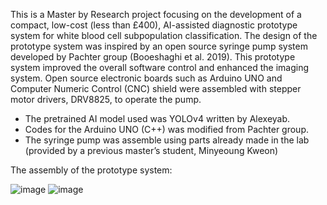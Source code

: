 This is a Master by Research project focusing on the development of a compact, low-cost (less than £400), AI-assisted diagnostic prototype system for white blood cell subpopulation classification. The design of the prototype system was inspired by an open
source syringe pump system developed by Pachter group (Booeshaghi et al. 2019). This prototype system improved the overall software control and enhanced the imaging system. Open source electronic boards such as Arduino UNO and
Computer Numeric Control (CNC) shield were assembled with stepper motor drivers, DRV8825, to operate the pump.
- The pretrained AI model used was YOLOv4 written by Alexeyab.
- Codes for the Arduino UNO (C++) was modified from Pachter group.
- The syringe pump was assemble using parts already made in the lab (provided by a previous master’s student, Minyeoung Kweon)

The assembly of the prototype system:

![image](https://github.com/ytess-lee/MScR-project---prototype-device/assets/148589442/c2082e4e-de02-4a11-b286-026fb9fa149a)
![image](https://github.com/ytess-lee/MScR-project---prototype-device/assets/148589442/596cea52-dbcf-40f2-ae72-b3e541bceb59)
